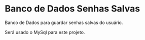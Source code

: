 # Banco de Dados Senhas Salvas
 Banco de Dados para guardar senhas salvas do usuário.

Será usado o MySql para este projeto.

